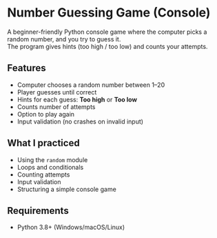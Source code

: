 # Number Guessing Game (Console)

A beginner-friendly Python console game where the computer picks a random number, and you try to guess it.  
The program gives hints (too high / too low) and counts your attempts.

## Features
- Computer chooses a random number between 1–20
- Player guesses until correct
- Hints for each guess: **Too high** or **Too low**
- Counts number of attempts
- Option to play again
- Input validation (no crashes on invalid input)

## What I practiced
- Using the `random` module
- Loops and conditionals
- Counting attempts
- Input validation
- Structuring a simple console game

## Requirements
- Python 3.8+ (Windows/macOS/Linux)
